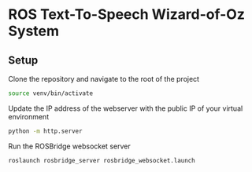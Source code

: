 # ROS Text-To-Speech Wizard-of-Oz System

## Setup
Clone the repository and navigate to the root of the project
```bash
source venv/bin/activate
```

Update the IP address of the webserver with the public IP of your virtual environment
```bash
python -m http.server
```

Run the ROSBridge websocket server
```bash
roslaunch rosbridge_server rosbridge_websocket.launch
```
